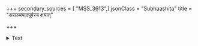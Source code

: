 +++
secondary_sources = [ "MSS_3613",]
jsonClass = "Subhaashita"
title = "असञ्चयादपूर्वस्य क्षयात्"

+++

<details><summary>Text</summary>

असंचयादपूर्वस्य क्षयात् पूर्वार्जितस्य च।  
कर्मणो बन्धमाप्नोति शारीरं न पुनः पुनः॥
</details>
